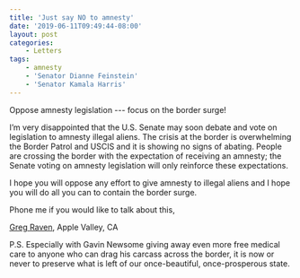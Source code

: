 ```yaml
---
title: 'Just say NO to amnesty'
date: '2019-06-11T09:49:44-08:00'
layout: post
categories:
    - Letters
tags:
    - amnesty
    - 'Senator Dianne Feinstein'
    - 'Senator Kamala Harris'
---
```


Oppose amnesty legislation --- focus on the border surge!

I’m very disappointed that the U.S. Senate may soon debate and vote on legislation to amnesty illegal aliens. The crisis at the border is overwhelming the Border Patrol and USCIS and it is showing no signs of abating. People are crossing the border with the expectation of receiving an amnesty; the Senate voting on amnesty legislation will only reinforce these expectations.

I hope you will oppose any effort to give amnesty to illegal aliens and I hope you will do all you can to contain the border surge.

Phone me if you would like to talk about this,

 [Greg Raven](https://www.gregraven.org/), Apple Valley, CA

P.S. Especially with Gavin Newsome giving away even more free medical care to anyone who can drag his carcass across the border, it is now or never to preserve what is left of our once-beautiful, once-prosperous state.